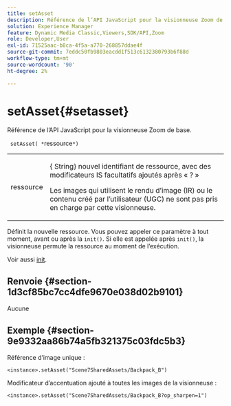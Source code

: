 ```yaml
---
title: setAsset
description: Référence de l’API JavaScript pour la visionneuse Zoom de base.
solution: Experience Manager
feature: Dynamic Media Classic,Viewers,SDK/API,Zoom
role: Developer,User
exl-id: 71525aac-b8ca-4f5a-a770-268857ddae4f
source-git-commit: 7eddc50fb9803eacdd1f513c6132380793b6f88d
workflow-type: tm+mt
source-wordcount: '90'
ht-degree: 2%

---
```


# setAsset{#setasset}

Référence de l’API JavaScript pour la visionneuse Zoom de base.

` setAsset( *`ressource`*)`

<table id="table_896DFF34A68A403DB93A6D597461A573"> 
 <tbody> 
  <tr> 
   <td colname="col1"> <p> <span class="codeph"> <span class="varname"> ressource </span> </span> </p> </td> 
   <td colname="col2"> <p>{<span class="codeph"> String</span>} nouvel identifiant de ressource, avec des modificateurs IS facultatifs ajoutés après « ? » </p> <p> Les images qui utilisent le rendu d’image (IR) ou le contenu créé par l’utilisateur (UGC) ne sont pas pris en charge par cette visionneuse. </p> </td> 
  </tr> 
 </tbody> 
</table>

Définit la nouvelle ressource. Vous pouvez appeler ce paramètre à tout moment, avant ou après la `init()`. Si elle est appelée après `init()`, la visionneuse permute la ressource au moment de l’exécution.

Voir aussi [init](../../../c-html5-s7-aem-asset-viewers/c-html5-20-basic-zoom-viewer-about/c-html5-20-basic-zoom-viewer-javascriptapiref/r-html5-basic-zoom-viewer-20-javascriptapiref-init.md#reference-aee94dd92a28410784f7a1792e28683b).

## Renvoie {#section-1d3cf85bc7cc4dfe9670e038d02b9101}

Aucune

## Exemple {#section-9e9332aa86b74a5fb321375c03fdc5b3}

Référence d’image unique :

```
<instance>.setAsset("Scene7SharedAssets/Backpack_B")
```

Modificateur d’accentuation ajouté à toutes les images de la visionneuse :

```
<instance>.setAsset("Scene7SharedAssets/Backpack_B?op_sharpen=1")
```
